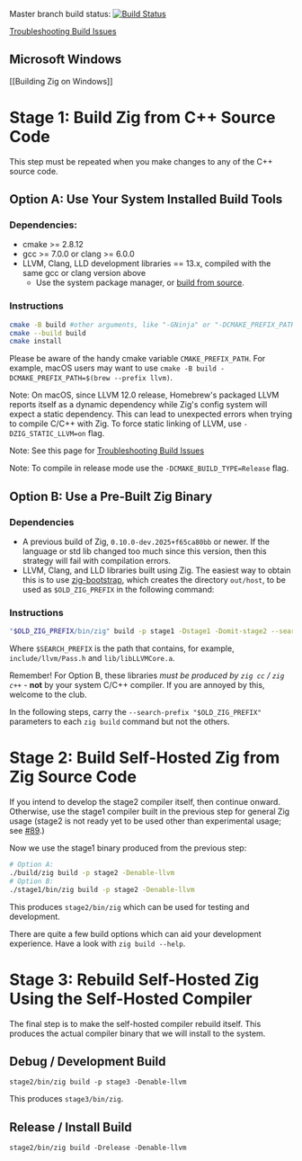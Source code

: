 Master branch build status: [![Build Status](https://dev.azure.com/ziglang/zig/_apis/build/status/ziglang.zig?branchName=master)](https://dev.azure.com/ziglang/zig/_build/latest?definitionId=1&branchName=master)

[Troubleshooting Build Issues](https://github.com/ziglang/zig/wiki/Troubleshooting-Build-Issues)

## Microsoft Windows

[[Building Zig on Windows]]

# Stage 1: Build Zig from C++ Source Code

This step must be repeated when you make changes to any of the C++ source code.

## Option A: Use Your System Installed Build Tools

### Dependencies:

 * cmake >= 2.8.12
 * gcc >= 7.0.0 or clang >= 6.0.0
 * LLVM, Clang, LLD development libraries == 13.x, compiled with the same gcc or clang version above
   - Use the system package manager, or [build from source](https://github.com/ziglang/zig/wiki/How-to-build-LLVM,-libclang,-and-liblld-from-source#posix).

### Instructions

```sh
cmake -B build #other arguments, like "-GNinja" or "-DCMAKE_PREFIX_PATH=something"
cmake --build build
cmake install
```

Please be aware of the handy cmake variable `CMAKE_PREFIX_PATH`. For example, macOS users may want to use `cmake -B build -DCMAKE_PREFIX_PATH=$(brew --prefix llvm)`.

Note: On macOS, since LLVM 12.0 release, Homebrew's packaged LLVM reports itself as a dynamic dependency while Zig's config system will expect a static dependency. This can lead to unexpected errors when trying to compile C/C++ with Zig. To force static linking of LLVM, use `-DZIG_STATIC_LLVM=on` flag.

Note: See this page for
[Troubleshooting Build Issues](https://github.com/ziglang/zig/wiki/Troubleshooting-Build-Issues)

Note: To compile in release mode use the `-DCMAKE_BUILD_TYPE=Release` flag.

## Option B: Use a Pre-Built Zig Binary

### Dependencies

 * A previous build of Zig, `0.10.0-dev.2025+f65ca80bb` or newer. If the language or std lib changed too much since this version, then this strategy will fail with compilation errors.
 * LLVM, Clang, and LLD libraries built using Zig. The easiest way to obtain this is to use [zig-bootstrap](https://github.com/ziglang/zig-bootstrap), which creates the directory `out/host`, to be used as `$OLD_ZIG_PREFIX` in the following command:

### Instructions

```sh
"$OLD_ZIG_PREFIX/bin/zig" build -p stage1 -Dstage1 -Domit-stage2 --search-prefix "$OLD_ZIG_PREFIX" --zig-lib-dir "$OLD_ZIG_PREFIX/lib"
```

Where `$SEARCH_PREFIX` is the path that contains, for example, `include/llvm/Pass.h` and `lib/libLLVMCore.a`.

Remember! For Option B, these libraries *must be produced by `zig cc` / `zig c++`* - **not** by your system C/C++ compiler. If you are annoyed by this, welcome to the club.

In the following steps, carry the `--search-prefix "$OLD_ZIG_PREFIX"` parameters to each `zig build` command but not the others.

# Stage 2: Build Self-Hosted Zig from Zig Source Code

If you intend to develop the stage2 compiler itself, then continue onward. Otherwise, use the stage1 compiler built in the previous step for general Zig usage (stage2 is not ready yet to be used other than experimental usage; see [#89](https://github.com/ziglang/zig/issues/89).)

Now we use the stage1 binary produced from the previous step:

```sh
# Option A:
./build/zig build -p stage2 -Denable-llvm
# Option B:
./stage1/bin/zig build -p stage2 -Denable-llvm
```

This produces `stage2/bin/zig` which can be used for testing and development.

There are quite a few build options which can aid your development experience. Have a look with `zig build --help`.

# Stage 3: Rebuild Self-Hosted Zig Using the Self-Hosted Compiler

The final step is to make the self-hosted compiler rebuild itself. This produces the actual compiler binary that we will install to the system.

## Debug / Development Build

```
stage2/bin/zig build -p stage3 -Denable-llvm
```

This produces `stage3/bin/zig`.

## Release / Install Build

```
stage2/bin/zig build -Drelease -Denable-llvm
```
